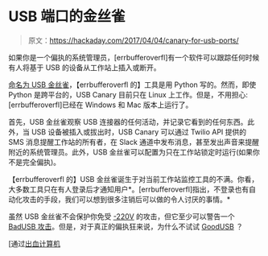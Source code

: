 # USB 端口的金丝雀

> 原文：<https://hackaday.com/2017/04/04/canary-for-usb-ports/>

如果你是一个偏执的系统管理员，[errbufferoverfl]有一个软件可以跟踪任何时候有人将基于 USB 的设备从工作站上插入或断开。

[命名为 USB 金丝雀](https://github.com/probablynotablog/usb-canary)，【errbufferoverfl 的】工具是用 Python 写的。然而，即使 Python 是跨平台的，USB Canary 目前只在 Linux 上工作。但是，不用担心:[errbufferoverfl]已经在 Windows 和 Mac 版本上运行了。

首先，USB 金丝雀观察 USB 连接器的任何活动，并记录它看到的任何东西。此外，当 USB 设备被插入或拔出时，USB Canary 可以通过 Twilio API 提供的 SMS 消息提醒工作站的所有者，在 Slack 通道中发布消息，甚至发出声音来提醒附近的系统管理员。此外，USB 金丝雀可以配置为只在工作站锁定时运行(如果你不是完全偏执)。

【errbufferoverfl 的】USB 金丝雀诞生于对当前工作站监控工具的不满。你看，大多数工具只在有人登录后才通知用户*。[errbufferoverfl]指出，不登录也有自动化攻击的手段，我们可以想到很多注销后可以做的令人讨厌的事情。*

虽然 USB 金丝雀不会保护你免受 [-220V](http://hackaday.com/2015/10/10/the-usb-killer-version-2-0/) 的攻击，但它至少可以警告一个 [BadUSB 攻击](http://hackaday.com/2014/10/05/badusb-means-were-all-screwed/)。但是，对于真正的偏执狂来说，为什么不试试 [GoodUSB](http://hackaday.com/2017/03/02/good-usb-protecting-your-ports-with-two-microcontrollers/) ？

[通过[出血计算机](https://www.bleepingcomputer.com/news/software/usb-canary-sends-an-sms-when-someone-tinkers-with-your-usb-ports/)